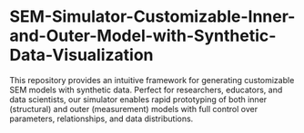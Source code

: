 # SEM-Simulator-Customizable-Inner-and-Outer-Model-with-Synthetic-Data-Visualization
This repository provides an intuitive framework for generating customizable SEM models with synthetic data. Perfect for researchers, educators, and data scientists, our simulator enables rapid prototyping of both inner (structural) and outer (measurement) models with full control over parameters, relationships, and data distributions.

